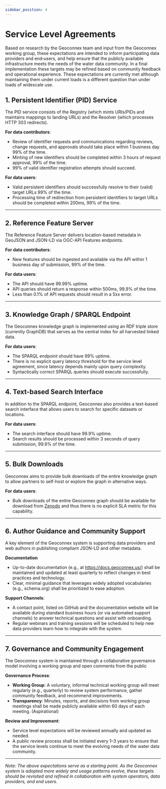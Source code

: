 ```yaml
---
sidebar_position: 4
---
```


# Service Level Agreements

Based on research by the Geoconnex team and input from the Geoconnex working group, these expectations are intended to inform participating data providers and end‐users, and help ensure that the publicly available infrastructure meets the needs of the water data community. In a final implementation these targets may be refined based on community feedback and operational experience. These expectations are currently met although maintaining them under current loads is a different question than under loads of widescale use.

## 1. Persistent Identifier (PID) Service

The PID service consists of the Registry (which mints URIs/PIDs and maintains mappings to landing URLs) and the Resolver (which processes HTTP 303 redirects).

**For data contributors**:

- Review of identifier requests and communications regarding reviews, change requests, and approvals should take place within 1 business day 99% of the time.
- Minting of new identifiers should be completed within 3 hours of request approval, 99% of the time.
- 99% of valid identifier registration attempts should succeed.

**For data users**:

- Valid persistent identifiers should successfully resolve to their (valid) target URLs 99% of the time.
- Processing time of redirection from persistent identifiers to target URLs should be completed within 200ms, 99% of the time.

---

## 2. Reference Feature Server

The Reference Feature Server delivers location-based metadata in GeoJSON and JSON-LD via OGC-API Features endpoints.

**For data contributors**:

- New features should be ingested and available via the API within 1 business day of submission, 99% of the time.

**For data users**:

- The API should have 99.99% uptime.
- API queries should return a response within 500ms, 99.9% of the time.
- Less than 0.1% of API requests should result in a 5xx error.

---

## 3. Knowledge Graph / SPARQL Endpoint

The Geoconnex knowledge graph is implemented using an RDF triple store (currently GraphDB) that serves as the central index for all harvested linked data.

**For data users**:

- The SPARQL endpoint should have 99% uptime.
- There is no explicit query latency threshold for the service level agreement, since latency depends mainly upon query complexity.
- Syntactically correct SPARQL queries should execute successfully.

---

## 4. Text-based Search Interface

In addition to the SPARQL endpoint, Geoconnex also provides a text-based search interface that allows users to search for specific datasets or locations.

**For data users**:

- The search interface should have 99.9% uptime.
- Search results should be processed within 3 seconds of query submission, 99.9% of the time.

---

## 5. Bulk Downloads

Geoconnex aims to provide bulk downloads of the entire knowledge graph to allow partners to self-host or explore the graph in alternative ways.

**For data users**:
- Bulk downloads of the entire Geoconnex graph should be available for download from [Zenodo](https://zenodo.org/) and thus there is no explicit SLA metric for this capability.

---

## 6. Author Guidance and Community Support

A key element of the Geoconnex system is supporting data providers and web authors in publishing compliant JSON-LD and other metadata.

**Documentation**

- Up-to-date documentation (e.g., at https://docs.geoconnex.us/) shall be maintained and updated at least quarterly to reflect changes in best practices and technology.
- Clear, minimal guidance that leverages widely adopted vocabularies (e.g., schema.org) shall be prioritized to ease adoption.

**Support Channels**:

- A contact point, listed on GitHub and the documentation website will be available during standard business hours (or via automated support channels) to answer technical questions and assist with onboarding.
- Regular webinars and training sessions will be scheduled to help new data providers learn how to integrate with the system.

---

## 7. Governance and Community Engagement

The Geoconnex system is maintained through a collaborative governance model involving a working group and open comments from the public

**Governance Process**:

- **Working Group**: A voluntary, informal technical working group will meet regularly (e.g., quarterly) to review system performance, gather community feedback, and recommend improvements.
- **Transparency**: Minutes, reports, and decisions from working group meetings shall be made publicly available within 60 days of each meeting. (Aspirational)

**Review and Improvement**:

- Service level expectations will be reviewed annually and updated as needed.
- A public review process shall be initiated every 1–3 years to ensure that the service levels continue to meet the evolving needs of the water data community.

---

_Note: The above expectations serve as a starting point. As the Geoconnex system is adopted more widely and usage patterns evolve, these targets should be revisited and refined in collaboration with system operators, data providers, and end users._
